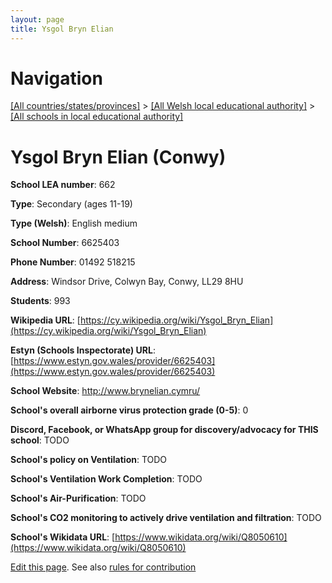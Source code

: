 ```yaml
---
layout: page
title: Ysgol Bryn Elian
---
```

# Navigation

[[All countries/states/provinces]](../../..) > [[All Welsh local educational authority]](../..) > [[All schools in local educational authority]](..)

# Ysgol Bryn Elian (Conwy)

**School LEA number**: 662

**Type**: Secondary (ages 11-19)

**Type (Welsh)**: English medium

**School Number**: 6625403

**Phone Number**: 01492 518215

**Address**: Windsor Drive, Colwyn Bay, Conwy, LL29 8HU

**Students**: 993

**Wikipedia URL**: [https://cy.wikipedia.org/wiki/Ysgol_Bryn_Elian](https://cy.wikipedia.org/wiki/Ysgol_Bryn_Elian)

**Estyn (Schools Inspectorate) URL**: [https://www.estyn.gov.wales/provider/6625403](https://www.estyn.gov.wales/provider/6625403)

**School Website**: http://www.brynelian.cymru/

**School's overall airborne virus protection grade (0-5)**: 0

**Discord, Facebook, or WhatsApp group for discovery/advocacy for THIS school**: TODO

**School's policy on Ventilation**: TODO

**School's Ventilation Work Completion**: TODO

**School's Air-Purification**: TODO

**School's CO2 monitoring to actively drive ventilation and filtration**: TODO

**School's Wikidata URL**: [https://www.wikidata.org/wiki/Q8050610](https://www.wikidata.org/wiki/Q8050610)




[Edit this page](https://github.com/ventilate-schools/Wales/edit/prif/./Conwy/Ysgol_Bryn_Elian.md). See also [rules for contribution](../../../contribution-rules/)